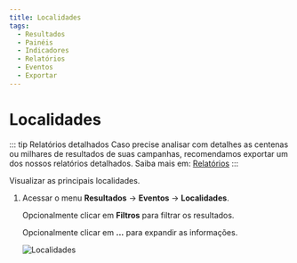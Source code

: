 ```yaml
---
title: Localidades
tags:
  - Resultados
  - Painéis
  - Indicadores
  - Relatórios
  - Eventos
  - Exportar
---
```


# Localidades

::: tip Relatórios detalhados
Caso precise analisar com detalhes as centenas ou milhares de resultados de suas campanhas, recomendamos exportar um dos nossos relatórios detalhados. Saiba mais em: [Relatórios](../reports/)
:::

Visualizar as principais localidades.

1. Acessar o menu **Resultados** -> **Eventos** -> **Localidades**.

   Opcionalmente clicar em **Filtros** para filtrar os resultados.

   Opcionalmente clicar em **...** para expandir as informações.

   ![Localidades](https://cdn.phishx.io/phishx-docs/images/phishx_results_events_hosts_01.webp)
